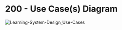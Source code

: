 # 200 - Use Case(s) Diagram

![Learning-System-Design_Use-Cases](https://user-images.githubusercontent.com/1499433/228242042-af4c561b-0f14-457f-83ad-6e9f1c7087e4.png)
